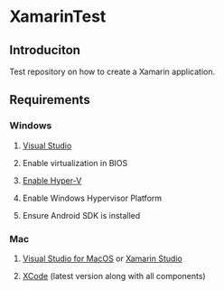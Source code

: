 # XamarinTest

## Introduciton

Test repository on how to create a Xamarin application.

## Requirements

### Windows

1. [Visual Studio](https://visualstudio.microsoft.com/downloads/)

2. Enable virtualization in BIOS

3. [Enable Hyper-V](https://docs.microsoft.com/en-us/virtualization/hyper-v-on-windows/quick-start/enable-hyper-v)

4. Enable Windows Hypervisor Platform

5. Ensure Android SDK is installed

### Mac

1. [Visual Studio for MacOS](https://visualstudio.microsoft.com/downloads/) or [Xamarin Studio](https://stackoverflow.com/questions/32069849/installing-xamarin-studio-on-windows)

2. [XCode](https://apps.apple.com/us/app/xcode/id497799835?mt=12) (latest version along with all components)
